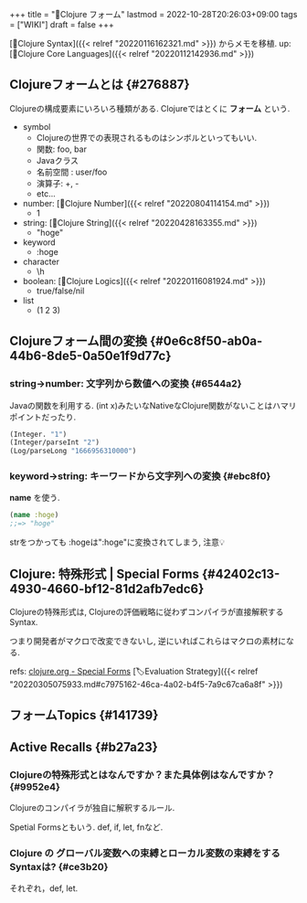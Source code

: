 +++
title = "📝Clojure フォーム"
lastmod = 2022-10-28T20:26:03+09:00
tags = ["WIKI"]
draft = false
+++

[📝Clojure Syntax]({{< relref "20220116162321.md" >}}) からメモを移植. up: [📂Clojure Core Languages]({{< relref "20220112142936.md" >}})


## Clojureフォームとは {#276887}

Clojureの構成要素にいろいろ種類がある. Clojureではとくに **フォーム** という.

-   symbol
    -   Clojureの世界での表現されるものはシンボルといってもいい.
    -   関数: foo, bar
    -   Javaクラス
    -   名前空間 : user/foo
    -   演算子: +, -
    -   etc...
-   number: [📝Clojure Number]({{< relref "20220804114154.md" >}})
    -   1
-   string: [📝Clojure String]({{< relref "20220428163355.md" >}})
    -   "hoge"
-   keyword
    -   :hoge
-   character
    -   \h
-   boolean: [📝Clojure Logics]({{< relref "20220116081924.md" >}})
    -   true/false/nil
-   list
    -   (1 2 3)


## Clojureフォーム間の変換 {#0e6c8f50-ab0a-44b6-8de5-0a50e1f9d77c}


### string->number: 文字列から数値への変換 {#6544a2}

Javaの関数を利用する. (int x)みたいなNativeなClojure関数がないことはハマリポイントだったり.

```clojure
(Integer. "1")
(Integer/parseInt "2")
(Log/parseLong "1666956310000")
```


### keyword->string: キーワードから文字列への変換 {#ebc8f0}

**name** を使う.

```clojure
(name :hoge)
;;=> "hoge"
```

strをつかっても :hogeは":hoge"に変換されてしまう, 注意💡


## Clojure: 特殊形式 | Special Forms {#42402c13-4930-4660-bf12-81d2afb7edc6}

Clojureの特殊形式は, Clojureの評価戦略に従わずコンパイラが直接解釈するSyntax.

つまり開発者がマクロで改変できないし, 逆にいればこれらはマクロの素材になる.

refs: [clojure.org - Special Forms](https://clojure.org/reference/special_forms) [🏷Evaluation Strategy]({{< relref "20220305075933.md#c7975162-46ca-4a02-b4f5-7a9c67ca6a8f" >}})


## フォームTopics {#141739}


## Active Recalls {#b27a23}


### Clojureの特殊形式とはなんですか？また具体例はなんですか？ {#9952e4}

Clojureのコンパイラが独自に解釈するルール.

Spetial Formsともいう. def, if, let, fnなど.


### Clojure の グローバル変数への束縛とローカル変数の束縛をするSyntaxは? {#ce3b20}

それぞれ，def, let.
